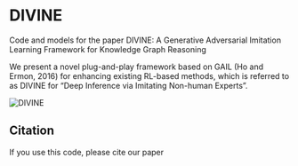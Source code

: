 # DIVINE
Code and models for the paper DIVINE: A Generative Adversarial Imitation Learning Framework for Knowledge Graph Reasoning

We present a novel plug-and-play framework based on GAIL (Ho and Ermon, 2016) for enhancing existing RL-based methods, which is referred to as DIVINE for “Deep Inference via Imitating Non-human Experts”.

![DIVINE](https://github.com/Ruiping-Li/DIVINE/blob/master/images/framework.PNG)

## Citation

If you use this code, please cite our paper


